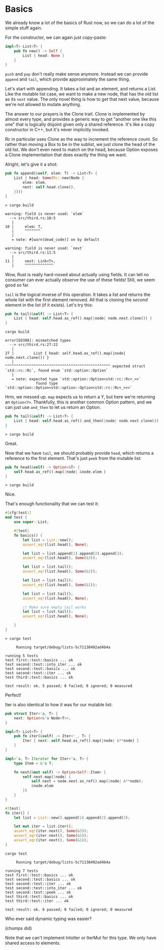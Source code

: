 # Basics

We already know a lot of the basics of Rust now, so we can do a lot of the
simple stuff again.

For the constructor, we can again just copy-paste:

```rust ,ignore
impl<T> List<T> {
    pub fn new() -> Self {
        List { head: None }
    }
}
```

`push` and `pop` don't really make sense anymore. Instead we can provide
`append` and `tail`, which provide approximately the same thing.

Let's start with appending. It takes a list and an element, and returns a
List. Like the mutable list case, we want to make a new node, that has the old
list as its `next` value. The only novel thing is how to *get* that next value,
because we're not allowed to mutate anything.

The answer to our prayers is the Clone trait. Clone is implemented by almost
every type, and provides a generic way to get "another one like this one" that
is logically disjoint given only a shared reference. It's like a copy
constructor in C++, but it's never implicitly invoked.

Rc in particular uses Clone as the way to increment the reference count. So
rather than moving a Box to be in the sublist, we just clone the head of the
old list. We don't even need to match on the head, because Option exposes a
Clone implementation that does exactly the thing we want.

Alright, let's give it a shot:

```rust ,ignore
pub fn append(&self, elem: T) -> List<T> {
    List { head: Some(Rc::new(Node {
        elem: elem,
        next: self.head.clone(),
    }))}
}
```

```text
> cargo build

warning: field is never used: `elem`
  --> src/third.rs:10:5
   |
10 |     elem: T,
   |     ^^^^^^^
   |
   = note: #[warn(dead_code)] on by default

warning: field is never used: `next`
  --> src/third.rs:11:5
   |
11 |     next: Link<T>,
   |     ^^^^^^^^^^^^^
```

Wow, Rust is really hard-nosed about actually using fields. It can tell no
consumer can ever actually observe the use of these fields! Still, we seem good
so far.

`tail` is the logical inverse of this operation. It takes a list and returns the
whole list with the first element removed. All that is cloning the *second*
element in the list (if it exists). Let's try this:

```rust ,ignore
pub fn tail(&self) -> List<T> {
    List { head: self.head.as_ref().map(|node| node.next.clone()) }
}
```

```text
cargo build

error[E0308]: mismatched types
  --> src/third.rs:27:22
   |
27 |         List { head: self.head.as_ref().map(|node| node.next.clone()) }
   |                      ^^^^^^^^^^^^^^^^^^^^^^^^^^^^^^^^^^^^^^^^^^^^^^^^ expected struct `std::rc::Rc`, found enum `std::option::Option`
   |
   = note: expected type `std::option::Option<std::rc::Rc<_>>`
              found type `std::option::Option<std::option::Option<std::rc::Rc<_>>>`
```

Hrm, we messed up. `map` expects us to return a Y, but here we're returning an
`Option<Y>`. Thankfully, this is another common Option pattern, and we can just
use `and_then` to let us return an Option.

```rust ,ignore
pub fn tail(&self) -> List<T> {
    List { head: self.head.as_ref().and_then(|node| node.next.clone()) }
}
```

```text
> cargo build

```

Great.

Now that we have `tail`, we should probably provide `head`, which returns a
reference to the first element. That's just `peek` from the mutable list:

```rust ,ignore
pub fn head(&self) -> Option<&T> {
    self.head.as_ref().map(|node| &node.elem )
}
```

```text
> cargo build

```

Nice.

That's enough functionality that we can test it:


```rust ,ignore
#[cfg(test)]
mod test {
    use super::List;

    #[test]
    fn basics() {
        let list = List::new();
        assert_eq!(list.head(), None);

        let list = list.append(1).append(2).append(3);
        assert_eq!(list.head(), Some(&3));

        let list = list.tail();
        assert_eq!(list.head(), Some(&2));

        let list = list.tail();
        assert_eq!(list.head(), Some(&1));

        let list = list.tail();
        assert_eq!(list.head(), None);

        // Make sure empty tail works
        let list = list.tail();
        assert_eq!(list.head(), None);

    }
}
```

```text
> cargo test

     Running target/debug/lists-5c71138492ad4b4a

running 5 tests
test first::test::basics ... ok
test second::test::into_iter ... ok
test second::test::basics ... ok
test second::test::iter ... ok
test third::test::basics ... ok

test result: ok. 5 passed; 0 failed; 0 ignored; 0 measured

```

Perfect!

Iter is also identical to how it was for our mutable list:

```rust ,ignore
pub struct Iter<'a, T> {
    next: Option<&'a Node<T>>,
}

impl<T> List<T> {
    pub fn iter(&self) -> Iter<'_, T> {
        Iter { next: self.head.as_ref().map(|node| &**node) }
    }
}

impl<'a, T> Iterator for Iter<'a, T> {
    type Item = &'a T;

    fn next(&mut self) -> Option<Self::Item> {
        self.next.map(|node| {
            self.next = node.next.as_ref().map(|node| &**node);
            &node.elem
        })
    }
}
```

```rust ,ignore
#[test]
fn iter() {
    let list = List::new().append(1).append(2).append(3);

    let mut iter = list.iter();
    assert_eq!(iter.next(), Some(&3));
    assert_eq!(iter.next(), Some(&2));
    assert_eq!(iter.next(), Some(&1));
}
```

```text
cargo test

     Running target/debug/lists-5c71138492ad4b4a

running 7 tests
test first::test::basics ... ok
test second::test::basics ... ok
test second::test::iter ... ok
test second::test::into_iter ... ok
test second::test::peek ... ok
test third::test::basics ... ok
test third::test::iter ... ok

test result: ok. 6 passed; 0 failed; 0 ignored; 0 measured

```

Who ever said dynamic typing was easier?

(chumps did)

Note that we can't implement IntoIter or IterMut for this type. We only have
shared access to elements.
